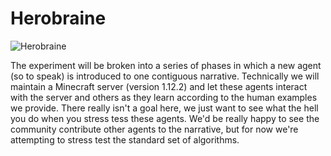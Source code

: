 # Herobraine
![Herobraine](https://hydra-media.cursecdn.com/minecraft.gamepedia.com/thumb/b/b4/Herobrine.png/150px-Herobrine.png?version=70c3a6ffaf71ed5e40e000dece271c56)


The experiment will be broken into a series of phases in which a new
agent (so to speak) is introduced to one contiguous narrative. Technically
we will maintain a Minecraft server (version 1.12.2) and let
these agents interact with the server and others as they learn according
to the human examples we provide. There really isn't a goal here, we just 
want to see what the hell you do when you stress tess these agents. We'd be
really happy to see the community contribute other agents to the narrative,
but for now we're attempting to stress test the standard set of algorithms.
